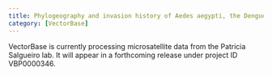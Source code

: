```yaml
---
title: Phylogeography and invasion history of Aedes aegypti, the Dengue and Zika mosquito
category: [VectorBase]
---
```

VectorBase is currently processing microsatellite data from the  Patricia Salgueiro lab. It will appear in a forthcoming release under project ID VBP0000346.
